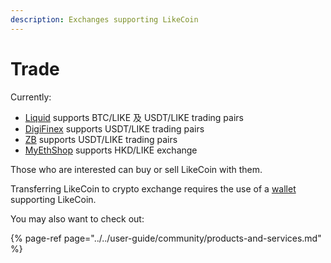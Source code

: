 ```yaml
---
description: Exchanges supporting LikeCoin
---
```


# Trade

Currently:

* [Liquid](https://www.liquid.com/) supports BTC/LIKE 及 USDT/LIKE trading pairs
* [DigiFinex](https://www.digifinex.com/) supports USDT/LIKE trading pairs
* [ZB](https://www.zb.com/en/) supports USDT/LIKE trading pairs
* [MyEthShop](https://www.myethshop.com/) supports HKD/LIKE exchange

Those who are interested can buy or sell LikeCoin with them.

Transferring LikeCoin to crypto exchange requires the use of a [wallet](https://docs.like.co/guides/wallet) supporting LikeCoin.

You may also want to check out:



{% page-ref page="../../user-guide/community/products-and-services.md" %}





